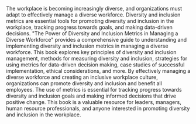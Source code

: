 The workplace is becoming increasingly diverse, and organizations must adapt to effectively manage a diverse workforce. Diversity and inclusion metrics are essential tools for promoting diversity and inclusion in the workplace, tracking progress towards goals, and making data-driven decisions. "The Power of Diversity and Inclusion Metrics in Managing a Diverse Workforce" provides a comprehensive guide to understanding and implementing diversity and inclusion metrics in managing a diverse workforce. This book explores key principles of diversity and inclusion management, methods for measuring diversity and inclusion, strategies for using metrics for data-driven decision making, case studies of successful implementation, ethical considerations, and more. By effectively managing a diverse workforce and creating an inclusive workplace culture, organizations can promote diversity and inclusion and benefit all employees. The use of metrics is essential for tracking progress towards diversity and inclusion goals and making informed decisions that drive positive change. This book is a valuable resource for leaders, managers, human resource professionals, and anyone interested in promoting diversity and inclusion in the workplace.
